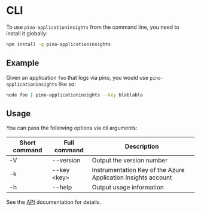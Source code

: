 # CLI

To use `pino-applicationinsights` from the command line, you need to install it globally:

```bash
npm install -g pino-applicationinsights
```

## Example

Given an application `foo` that logs via pino, you would use `pino-applicationinsights` like so:

```bash
node foo | pino-applicationinsights --key blablabla
```

## Usage

You can pass the following options via cli arguments:

| Short command | Full command | Description |
| ------------- | ------------ |-------------|
| -V | --version | Output the version number |
| -k | --key &lt;key&gt; | Instrumentation Key of the Azure Application Insights account |
| -h | --help | Output usage information |

See the [API](./API.md) documentation for details.
